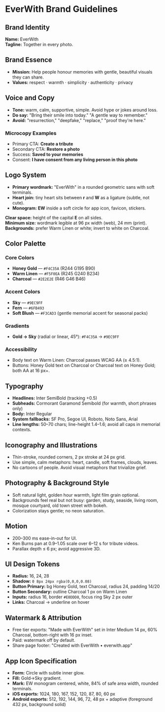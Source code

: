 # EverWith Brand Guidelines

## Brand Identity

**Name:** EverWith  
**Tagline:** Together in every photo.

## Brand Essence

- **Mission:** Help people honour memories with gentle, beautiful visuals they can share.
- **Values:** respect · warmth · simplicity · authenticity · privacy

## Voice and Copy

- **Tone:** warm, calm, supportive, simple. Avoid hype or jokes around loss.
- **Do say:** "Bring their smile into today." "A gentle way to remember."
- **Avoid:** "resurrection," "deepfake," "replace," "proof they're here."

### Microcopy Examples
- Primary CTA: **Create a tribute**
- Secondary CTA: **Restore a photo**
- Success: **Saved to your memories**
- Consent: **I have consent from any living person in this photo**

## Logo System

- **Primary wordmark:** "EverWith" in a rounded geometric sans with soft terminals.
- **Heart join:** tiny heart sits between **r** and **W** as a ligature (subtle, not cute).
- **Monogram:** **EW** inside a soft circle for app icon, favicon, stickers.

**Clear space:** height of the capital **E** on all sides.  
**Minimum size:** wordmark legible at 96 px width (web), 24 mm (print).  
**Backgrounds:** prefer Warm Linen or white; invert to white on Charcoal.

## Color Palette

### Core Colors
- **Honey Gold** — `#F4C35A` (R244 G195 B90)
- **Warm Linen** — `#F5F0EA` (R245 G240 B234)
- **Charcoal** — `#2E2E2E` (R46 G46 B46)

### Accent Colors
- **Sky** — `#9EC9FF`
- **Fern** — `#6FB493`
- **Soft Blush** — `#F3CAD3` (gentle memorial accent for seasonal packs)

### Gradients
- **Gold → Sky** (radial or linear, 45°): `#F4C35A` → `#9EC9FF`

### Accessibility
- Body text on Warm Linen: Charcoal passes WCAG AA (≥ 4.5:1).
- Buttons: Honey Gold text on Charcoal or Charcoal text on Honey Gold; both AA at 16 px+.

## Typography

- **Headlines:** Inter SemiBold (tracking +0.5)
- **Subheads:** Cormorant Garamond Semibold (for warmth, short phrases only)
- **Body:** Inter Regular
- **System fallbacks:** SF Pro, Segoe UI, Roboto, Noto Sans, Arial
- **Line lengths:** 50–70 chars; line-height 1.4–1.6; avoid all caps in memorial contexts.

## Iconography and Illustrations

- Thin-stroke, rounded corners, 2 px stroke at 24 px grid.
- Use simple, calm metaphors: heart, candle, soft frames, clouds, leaves.
- No cartoons of people. Avoid visual metaphors that trivialize grief.

## Photography & Background Style

- Soft natural light, golden hour warmth, light film grain optional.
- Backgrounds feel real but not busy: garden, study, seaside, living room, mosque courtyard, old town street with bokeh.
- Colorization stays gentle; no neon saturation.

## Motion

- 200–300 ms ease-in-out for UI.
- Ken Burns pan at 0.9–1.05 scale over 6–12 s for tribute videos.
- Parallax depth ≤ 6 px; avoid aggressive 3D.

## UI Design Tokens

- **Radius:** 16, 24, 28
- **Shadow:** `0 8px 24px rgba(0,0,0,0.08)`
- **Button Primary:** bg Honey Gold, text Charcoal, radius 24, padding 14/20
- **Button Secondary:** outline Charcoal 1 px on Warm Linen
- **Inputs:** radius 16, border `#E0DDD8`, focus ring Sky 2 px outer
- **Links:** Charcoal → underline on hover

## Watermark & Attribution

- Free tier exports: "Made with EverWith" set in Inter Medium 14 px, 60% Charcoal, bottom-right with 16 px inset.
- Paid: watermark off by default.
- Share page footer: "Created with EverWith • everwith.app"

## App Icon Specification

- **Form:** Circle with subtle inner glow.
- **Fill:** Gold→Sky gradient.
- **Mark:** EW monogram centered, white, 84% of safe area width, rounded terminals.
- **iOS exports:** 1024, 180, 167, 152, 120, 87, 80, 60 px
- **Android exports:** 512, 192, 144, 96, 72, 48 px + adaptive (foreground 432 px, background solid)

